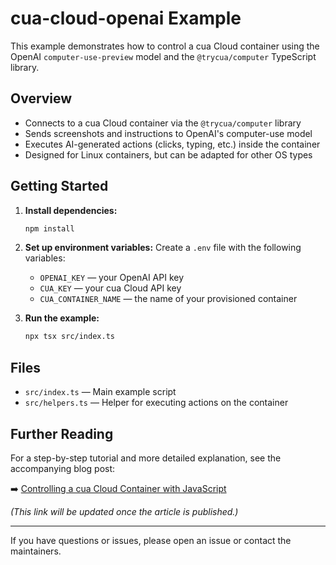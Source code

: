 # cua-cloud-openai Example

This example demonstrates how to control a cua Cloud container using the OpenAI `computer-use-preview` model and the `@trycua/computer` TypeScript library.

## Overview

- Connects to a cua Cloud container via the `@trycua/computer` library
- Sends screenshots and instructions to OpenAI's computer-use model
- Executes AI-generated actions (clicks, typing, etc.) inside the container
- Designed for Linux containers, but can be adapted for other OS types

## Getting Started

1. **Install dependencies:**

   ```bash
   npm install
   ```

2. **Set up environment variables:**
   Create a `.env` file with the following variables:
   - `OPENAI_KEY` — your OpenAI API key
   - `CUA_KEY` — your cua Cloud API key
   - `CUA_CONTAINER_NAME` — the name of your provisioned container

3. **Run the example:**

   ```bash
   npx tsx src/index.ts
   ```

## Files

- `src/index.ts` — Main example script
- `src/helpers.ts` — Helper for executing actions on the container

## Further Reading

For a step-by-step tutorial and more detailed explanation, see the accompanying blog post:

➡️ [Controlling a cua Cloud Container with JavaScript](https://placeholder-url-to-blog-post.com)

_(This link will be updated once the article is published.)_

---

If you have questions or issues, please open an issue or contact the maintainers.
